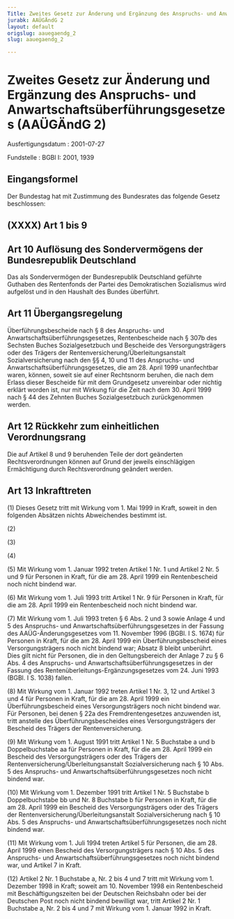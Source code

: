 ```yaml
---
Title: Zweites Gesetz zur Änderung und Ergänzung des Anspruchs- und Anwartschaftsüberführungsgesetzes
jurabk: AAÜGÄndG 2
layout: default
origslug: aauegaendg_2
slug: aauegaendg_2

---
```


# Zweites Gesetz zur Änderung und Ergänzung des Anspruchs- und Anwartschaftsüberführungsgesetzes (AAÜGÄndG 2)

Ausfertigungsdatum
:   2001-07-27

Fundstelle
:   BGBl I: 2001, 1939



## Eingangsformel

Der Bundestag hat mit Zustimmung des Bundesrates das folgende Gesetz
beschlossen:


## (XXXX) Art 1 bis 9



## Art 10 Auflösung des Sondervermögens der Bundesrepublik Deutschland

Das als Sondervermögen der Bundesrepublik Deutschland geführte
Guthaben des Rentenfonds der Partei des Demokratischen Sozialismus
wird aufgelöst und in den Haushalt des Bundes überführt.


## Art 11 Übergangsregelung

Überführungsbescheide nach § 8 des Anspruchs- und
Anwartschaftsüberführungsgesetzes, Rentenbescheide nach § 307b des
Sechsten Buches Sozialgesetzbuch und Bescheide des Versorgungsträgers
oder des Trägers der Rentenversicherung/Überleitungsanstalt
Sozialversicherung nach den §§ 4, 10 und 11 des Anspruchs- und
Anwartschaftsüberführungsgesetzes, die am 28. April 1999 unanfechtbar
waren, können, soweit sie auf einer Rechtsnorm beruhen, die nach dem
Erlass dieser Bescheide für mit dem Grundgesetz unvereinbar oder
nichtig erklärt worden ist, nur mit Wirkung für die Zeit nach dem 30.
April 1999 nach § 44 des Zehnten Buches Sozialgesetzbuch
zurückgenommen werden.


## Art 12 Rückkehr zum einheitlichen Verordnungsrang

Die auf Artikel 8 und 9 beruhenden Teile der dort geänderten
Rechtsverordnungen können auf Grund der jeweils einschlägigen
Ermächtigung durch Rechtsverordnung geändert werden.


## Art 13 Inkrafttreten

(1) Dieses Gesetz tritt mit Wirkung vom 1. Mai 1999 in Kraft, soweit
in den folgenden Absätzen nichts Abweichendes bestimmt ist.

(2)

(3)

(4)

(5) Mit Wirkung vom 1. Januar 1992 treten Artikel 1 Nr. 1 und Artikel
2 Nr. 5 und 9 für Personen in Kraft, für die am 28. April 1999 ein
Rentenbescheid noch nicht bindend war.

(6) Mit  Wirkung vom 1. Juli 1993 tritt Artikel 1 Nr. 9 für Personen
in Kraft, für die am 28. April 1999 ein Rentenbescheid noch nicht
bindend war.

(7) Mit Wirkung vom 1. Juli 1993 treten § 6 Abs. 2 und 3 sowie Anlage
4 und 5 des Anspruchs- und Anwartschaftsüberführungsgesetzes in der
Fassung des AAÜG-Änderungsgesetzes vom 11. November 1996 (BGBl. I S.
1674) für Personen in Kraft, für die am 28. April 1999 ein
Überführungsbescheid eines Versorgungsträgers noch nicht bindend war;
Absatz 8 bleibt unberührt. Dies gilt nicht für Personen, die in den
Geltungsbereich der Anlage 7 zu § 6 Abs. 4 des Anspruchs- und
Anwartschaftsüberführungsgesetzes in der Fassung des
Rentenüberleitungs-Ergänzungsgesetzes vom 24. Juni 1993 (BGBl. I S.
1038) fallen.

(8) Mit Wirkung vom 1. Januar 1992 treten Artikel 1 Nr. 3, 12 und
Artikel 3 und 4 für Personen in Kraft, für die am 28. April 1999 ein
Überführungsbescheid eines Versorgungsträgers noch nicht bindend war.
Für Personen, bei denen § 22a des Fremdrentengesetzes anzuwenden ist,
tritt anstelle des Überführungsbescheides eines Versorgungsträgers der
Bescheid des Trägers der Rentenversicherung.

(9) Mit Wirkung vom 1. August 1991 tritt Artikel 1 Nr. 5 Buchstabe a
und b Doppelbuchstabe aa für Personen in Kraft, für die am 28. April
1999 ein Bescheid des Versorgungsträgers oder des Trägers der
Rentenversicherung/Überleitungsanstalt Sozialversicherung nach § 10
Abs. 5 des Anspruchs- und Anwartschaftsüberführungsgesetzes noch nicht
bindend war.

(10) Mit Wirkung vom 1. Dezember 1991 tritt Artikel 1 Nr. 5 Buchstabe
b Doppelbuchstabe bb und Nr. 8 Buchstabe b für Personen in Kraft, für
die am 28. April 1999 ein Bescheid des Versorgungsträgers oder des
Trägers der Rentenversicherung/Überleitungsanstalt Sozialversicherung
nach § 10 Abs. 5 des Anspruchs- und Anwartschaftsüberführungsgesetzes
noch nicht bindend war.

(11) Mit Wirkung vom 1. Juli 1994 treten Artikel 5 für Personen, die
am 28. April 1999 einen Bescheid des Versorgungsträgers nach § 10 Abs.
5 des Anspruchs- und Anwartschaftsüberführungsgesetzes noch nicht
bindend war, und Artikel 7 in Kraft.

(12) Artikel 2 Nr. 1 Buchstabe a, Nr. 2 bis 4 und 7 tritt mit Wirkung
vom 1. Dezember 1998 in Kraft; soweit am 10. November 1998 ein
Rentenbescheid mit Beschäftigungszeiten bei der Deutschen Reichsbahn
oder bei der Deutschen Post noch nicht bindend bewilligt war, tritt
Artikel 2 Nr. 1 Buchstabe a, Nr. 2 bis 4 und 7 mit Wirkung vom 1.
Januar 1992 in Kraft.

